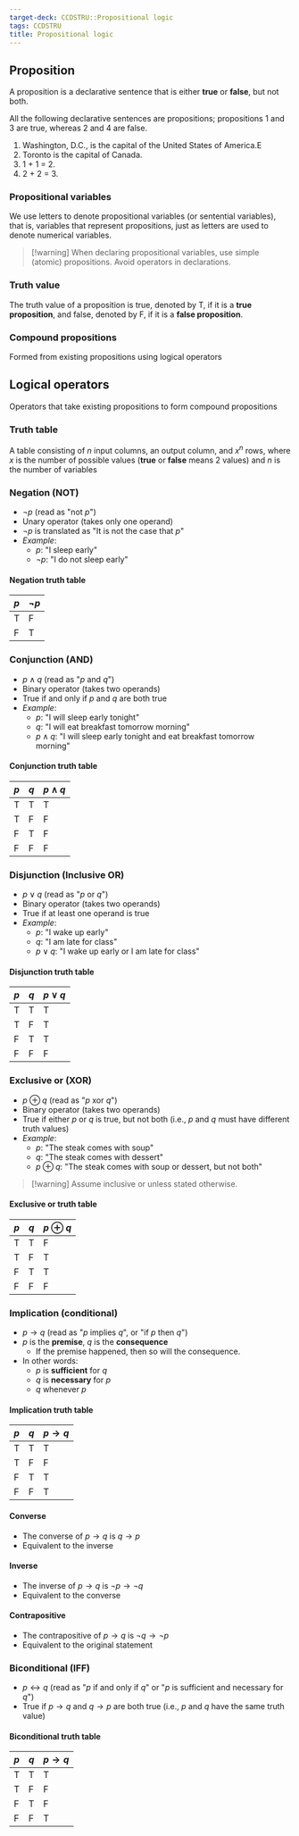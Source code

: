 ```yaml
---
target-deck: CCDSTRU::Propositional logic
tags: CCDSTRU
title: Propositional logic
---
```


## Proposition

A proposition is a declarative sentence that is either **true** or **false**, but not both.

All the following declarative sentences are propositions; propositions 1 and 3 are true, whereas 2 and 4 are false. 

1. Washington, D.C., is the capital of the United States of America.E
2. Toronto is the capital of Canada.
3. 1 + 1 = 2.
4. 2 + 2 = 3.
<!--ID: 1706459585174-->

### Propositional variables

We use letters to denote propositional variables (or sentential variables), that is, variables that represent propositions, just as letters are used to denote numerical variables.

>[!warning] When declaring propositional variables, use simple (atomic) propositions. Avoid operators in declarations.

<!--ID: 1706459585178-->

### Truth value

The truth value of a proposition is true, denoted by T, if it is a **true proposition**, and false, denoted by F, if it is a **false proposition**.

<!--ID: 1706459585182-->

### Compound propositions

Formed from existing propositions using logical operators

<!--ID: 1706459585185-->

## Logical operators

Operators that take existing propositions to form compound propositions

<!--ID: 1706459585189-->

### Truth table

A table consisting of $n$ input columns, an output column, and $x^n$ rows, where $x$ is the number of possible values (**true** or **false** means 2 values) and $n$ is the number of variables

<!--ID: 1706459585193-->

### Negation (NOT)

- $\neg p$ (read as "not $p$")
- Unary operator (takes only one operand)
- $\neg p$ is translated as "It is not the case that $p$"
- *Example*:
	- $p$: "I sleep early"
	- $\neg p$: "I do not sleep early"
<!--ID: 1706459585197-->

#### Negation truth table

|$p$|$\neg p$|
|---|---|
|T|F|
|F|T|

<!--ID: 1706459585202-->

### Conjunction (AND)

- $p \land q$ (read as "$p$ and $q$")
- Binary operator (takes two operands)
- True if and only if $p$ and $q$ are both true
- *Example*:
	- $p$: "I will sleep early tonight"
	- $q$: "I will eat breakfast tomorrow morning"
	- $p \land q$: "I will sleep early tonight and eat breakfast tomorrow morning"
<!--ID: 1706459585205-->

#### Conjunction truth table

|$p$|$q$|$p \land q$|
|---|---|---|
|T|T|T|
|T|F|F|
|F|T|F|
|F|F|F|

<!--ID: 1706459585209-->

### Disjunction (Inclusive OR)

- $p \lor q$ (read as "$p$ or $q$")
- Binary operator (takes two operands)
- True if at least one operand is true
- *Example*:
	- $p$: "I wake up early"
	- $q$: "I am late for class"
	- $p \lor q$: "I wake up early or I am late for class"
<!--ID: 1706459585213-->

#### Disjunction truth table

|$p$|$q$|$p \lor q$|
|---|---|---|
|T|T|T|
|T|F|T|
|F|T|T|
|F|F|F|

<!--ID: 1706459585216-->

### Exclusive or (XOR)

- $p \oplus q$ (read as "$p$ xor $q$")
- Binary operator (takes two operands)
- True if either $p$ or $q$ is true, but not both (i.e., $p$ and $q$ must have different truth values)
- *Example*:
	- $p$: "The steak comes with soup"
	- $q$: "The steak comes with dessert"
	- $p \oplus q$: "The steak comes with soup or dessert, but not both"

>[!warning] Assume inclusive or unless stated otherwise.

<!--ID: 1706459585220-->

#### Exclusive or truth table

|$p$|$q$|$p \oplus q$|
|---|---|---|
|T|T|F|
|T|F|T|
|F|T|T|
|F|F|F|

<!--ID: 1706459585224-->

### Implication (conditional)

- $p \to q$ (read as "$p$ implies $q$", or "if $p$ then $q$")
- $p$ is the **premise**, $q$ is the **consequence**
	- If the premise happened, then so will the consequence.
- In other words:
	- $p$ is **sufficient** for $q$
	- $q$ is **necessary** for $p$
	- $q$ whenever $p$
<!--ID: 1706459585227-->

#### Implication truth table

|$p$|$q$|$p \to q$|
|---|---|---|
|T|T|T|
|T|F|F|
|F|T|T|
|F|F|T|

<!--ID: 1706459585231-->

#### Converse

- The converse of $p \to q$ is $q \to p$
- Equivalent to the inverse
<!--ID: 1706459585234-->

#### Inverse

- The inverse of $p \to q$ is $\neg p \to \neg q$
- Equivalent to the converse
<!--ID: 1706459585237-->

#### Contrapositive

- The contrapositive of $p \to q$ is $\neg q \to \neg p$
- Equivalent to the original statement
<!--ID: 1706459585241-->

### Biconditional (IFF)

- $p \leftrightarrow q$ (read as "$p$ if and only if $q$" or "$p$ is sufficient and necessary for $q$")
- True if $p \to q$ and $q \to p$ are both true (i.e., $p$ and $q$ have the same truth value)
<!--ID: 1706459585244-->

#### Biconditional truth table

|$p$|$q$|$p \to q$|
|---|---|---|
|T|T|T|
|T|F|F|
|F|T|F|
|F|F|T|

<!--ID: 1706459633917-->

